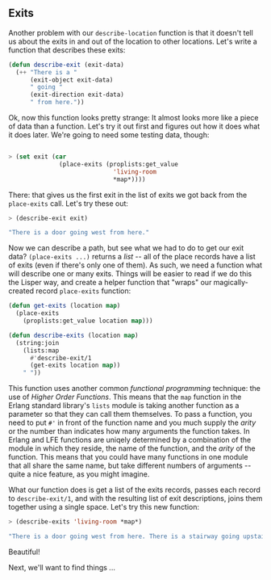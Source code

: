 ## Exits

Another problem with our ``describe-location`` function is that it doesn't tell us about the exits in and out of the location to other locations. Let's write a function that describes these exits:

```lisp
(defun describe-exit (exit-data)
  (++ "There is a "
      (exit-object exit-data)
      " going "
      (exit-direction exit-data)
      " from here."))
```

Ok, now this function looks pretty strange: It almost looks more like a piece of data than a function. Let's try it out first and figures out how it does what it does later. We're going to need some testing data, though:

```lisp

> (set exit (car
              (place-exits (proplists:get_value
                             'living-room
                             *map*))))
```

There: that gives us the first exit in the list of exits we got back from the
``place-exits`` call. Let's try these out:

```lisp
> (describe-exit exit)
```
```lisp
"There is a door going west from here."
```

Now we can describe a path, but see what we had to do to get our exit data? ``(place-exits ...)`` returns a *list* -- all of the place records have a list of exits (even if there's only one of them). As such, we need a function what will describe one or many exits. Things will be easier to read if we do this the
Lisper way, and create a helper function that "wraps" our magically-created
record ``place-exits`` function:

```lisp
(defun get-exits (location map)
  (place-exits
    (proplists:get_value location map)))
```

```lisp
(defun describe-exits (location map)
  (string:join
    (lists:map
      #'describe-exit/1
      (get-exits location map))
    " "))
```

This function uses another common *functional programming* technique: the use of *Higher Order Functions*. This means that the ``map`` function in the Erlang standard library's ``lists`` module is taking another function as a parameter so that they can call them themselves. To pass a function, you need to put ``#'`` in front of the function name and you much supply the *arity* or the number than indicates how many arguments the function takes. In Erlang and LFE functions are uniqely determined by a combination of the module in which they reside, the name of the function, and the *arity* of the function. This means that you could have many functions in one module that all share the same name, but take different numbers of arguments -- quite a nice feature, as you might imagine.

 What our function does is get a list of the exits records, passes each record to ``describe-exit/1``, and with the resulting list of exit descriptions, joins them together using a single space. Let's try this new function:

```lisp
> (describe-exits 'living-room *map*)
```
```lisp
"There is a door going west from here. There is a stairway going upstairs from here."
```

Beautiful!

Next, we'll want to find things ...
